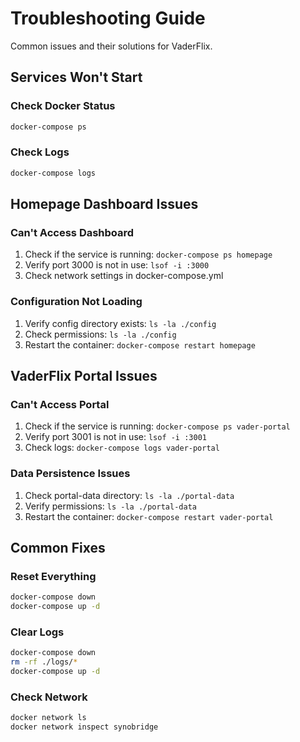 # Troubleshooting Guide

Common issues and their solutions for VaderFlix.

## Services Won't Start

### Check Docker Status
```bash
docker-compose ps
```

### Check Logs
```bash
docker-compose logs
```

## Homepage Dashboard Issues

### Can't Access Dashboard
1. Check if the service is running: `docker-compose ps homepage`
2. Verify port 3000 is not in use: `lsof -i :3000`
3. Check network settings in docker-compose.yml

### Configuration Not Loading
1. Verify config directory exists: `ls -la ./config`
2. Check permissions: `ls -la ./config`
3. Restart the container: `docker-compose restart homepage`

## VaderFlix Portal Issues

### Can't Access Portal
1. Check if the service is running: `docker-compose ps vader-portal`
2. Verify port 3001 is not in use: `lsof -i :3001`
3. Check logs: `docker-compose logs vader-portal`

### Data Persistence Issues
1. Check portal-data directory: `ls -la ./portal-data`
2. Verify permissions: `ls -la ./portal-data`
3. Restart the container: `docker-compose restart vader-portal`

## Common Fixes

### Reset Everything
```bash
docker-compose down
docker-compose up -d
```

### Clear Logs
```bash
docker-compose down
rm -rf ./logs/*
docker-compose up -d
```

### Check Network
```bash
docker network ls
docker network inspect synobridge
``` 